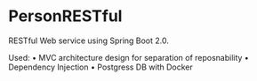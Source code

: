 # PersonRESTful


RESTful Web service using Spring Boot 2.0. 

Used:
• MVC architecture design for separation of reposnability
• Dependency Injection
• Postgress DB with Docker
